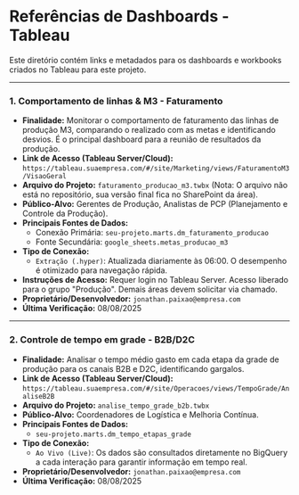 # Referências de Dashboards - Tableau

Este diretório contém links e metadados para os dashboards e workbooks criados no Tableau para este projeto.

---

### 1. Comportamento de linhas & M3 - Faturamento

* **Finalidade:** Monitorar o comportamento de faturamento das linhas de produção M3, comparando o realizado com as metas e identificando desvios. É o principal dashboard para a reunião de resultados da produção.
* **Link de Acesso (Tableau Server/Cloud):** `https://tableau.suaempresa.com/#/site/Marketing/views/FaturamentoM3/VisaoGeral`
* **Arquivo do Projeto:** `faturamento_producao_m3.twbx` (Nota: O arquivo não está no repositório, sua versão final fica no SharePoint da área).
* **Público-Alvo:** Gerentes de Produção, Analistas de PCP (Planejamento e Controle da Produção).
* **Principais Fontes de Dados:**
    * Conexão Primária: `seu-projeto.marts.dm_faturamento_producao`
    * Fonte Secundária: `google_sheets.metas_producao_m3`
* **Tipo de Conexão:**
    * `Extração (.hyper)`: Atualizada diariamente às 06:00. O desempenho é otimizado para navegação rápida.
* **Instruções de Acesso:** Requer login no Tableau Server. Acesso liberado para o grupo "Produção". Demais áreas devem solicitar via chamado.
* **Proprietário/Desenvolvedor:** `jonathan.paixao@empresa.com`
* **Última Verificação:** 08/08/2025

---

### 2. Controle de tempo em grade - B2B/D2C

* **Finalidade:** Analisar o tempo médio gasto em cada etapa da grade de produção para os canais B2B e D2C, identificando gargalos.
* **Link de Acesso (Tableau Server/Cloud):** `https://tableau.suaempresa.com/#/site/Operacoes/views/TempoGrade/AnaliseB2B`
* **Arquivo do Projeto:** `analise_tempo_grade_b2b.twbx`
* **Público-Alvo:** Coordenadores de Logística e Melhoria Contínua.
* **Principais Fontes de Dados:**
    * `seu-projeto.marts.dm_tempo_etapas_grade`
* **Tipo de Conexão:**
    * `Ao Vivo (Live)`: Os dados são consultados diretamente no BigQuery a cada interação para garantir informação em tempo real.
* **Proprietário/Desenvolvedor:** `jonathan.paixao@empresa.com`
* **Última Verificação:** 08/08/2025